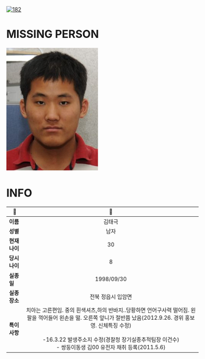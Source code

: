 [![182](https://img.shields.io/badge/%EC%8B%A4%EC%A2%85%EC%8B%A0%EA%B3%A0%EB%8A%94%20%EA%B5%AD%EB%B2%88%EC%97%86%EC%9D%B4-182-blue)](http://safe182.go.kr/index.do)

# MISSING PERSON

<img src="./missing_person.jpg">

# INFO

|🔑|💎|
|--|:--:|
|**이름**|김태극|
|**성별**|남자|
|**현재 나이**|30|
|**당시 나이**|8|
|**실종일**|1998/09/30|
|**실종 장소**|전북 정읍시 입암면 |
|**특이사항**|치아는 고른편임.  중의 흰색셔츠,하의 반바지..당황하면 언어구사력 떨어짐. 왼팔을 꺽어들어 왼손을 떪. 오른쪽 앞니가 절반쯤 났음(2012.9.26. 경위 홍보영. 신체특징 수정)</br></br>-16.3.22 발생주소지 수정(경찰청 장기실종추적팀장 이건수)</br>- 쌍둥이동생 김00 유전자 채취 등록(2011.5.6)|
